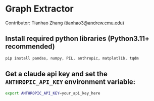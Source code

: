 # Graph Extractor 

Contributor: Tianhao Zhang (tianhao3@andrew.cmu.edu)


## Install required python libraries (Python3.11+ recommended)

```bash
pip install pandas, numpy, PIL, anthropic, matplotlib, tqdm
```

## Get a claude api key and set the `ANTHROPIC_API_KEY` environment variable:

```bash
export ANTHROPIC_API_KEY=your_api_key_here
```
